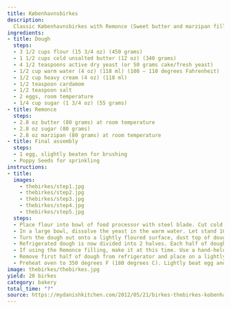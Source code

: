 ```yaml
---
title: Københavnsbirkes
description:
  Classic Københavnsbirkes with Remonce (Sweet butter and marzipan filling). Rather easy to make, but time consuming. Will impress at a brunch for sure!
ingredients:
- title: Dough
  steps:
  - 3 1/2 cups flour (15 3/4 oz) (450 grams)
  - 1 1/2 cups cold unsalted butter (12 oz) (340 grams)
  - 4 1/2 teaspoons active dry yeast (or 50 grams cake/fresh yeast)
  - 1/2 cup warm water (4 oz) (118 ml) (100 – 110 degrees Fahrenheit)
  - 1/2 cup heavy cream (4 oz) (118 ml)
  - 1/2 teaspoon cardamom
  - 1/2 teaspoon salt
  - 2 eggs, room temperature
  - 1/4 cup sugar (1 3/4 oz) (55 grams)
- title: Remonce
  steps:
  - 2.8 oz butter (80 grams) at room temperature
  - 2.8 oz sugar (80 grams)
  - 2.8 oz marzipan (80 grams) at room temperature
- title: Final assembly
  steps:
  - 1 egg, slightly beaten for brushing
  - Poppy Seeds for sprinkling
instructions:
- title:
  images: 
    - thebirkes/step1.jpg
    - thebirkes/step2.jpg 
    - thebirkes/step3.jpg
    - thebirkes/step4.jpg
    - thebirkes/step5.jpg
  steps:
  - Place flour into bowl of food processor with steel blade. Cut cold butter into 1/4 inch slices and add to flour. Pulse flour and butter until the butter is the size of kidney beans.
  - In a large bowl, dissolve the yeast in the warm water. Let stand 10 minutes. Stir in the cream, cardamom, salt, eggs and sugar and mix until combined using a fork. Using a rubber spatula, turn the flour/butter mixture into the liquid and carefully mix just until the dry ingredients are moistened. Cover and refrigerate for 4 hours, overnight or up to 4 days.
  - Turn the dough out onto a lightly floured surface, dust top of dough with flour. Roll out dough to make a 16 to 20 inch rectangle. Fold dough into thirds, rotate dough a quarter of turn and fold into thirds again, making a small square. Turn over dough. Repeat rolling and folding another two times (making it a total 3 times of rolling and folding), ending with a small square. Using a sharp knife cut dough into two halves. Wrap each 1/2 portion of dough in plastic wrap, place both dough portions in a plastic bag and chill for at least 30 minutes.
  - Refrigerated dough is now divided into 2 halves. Each half of dough will make 10 birkes rolls. If you are not using the second half of dough, it can be frozen for later use. Defrost in refrigerator for 24 plus hours before using.
  - If using the Remonce filling, make it at this time. Use a hand-held mixer, beat the butter, sugar and marzipan to a smooth soft spreadable cream. Set aside.
  - Remove first half of dough from refrigerator and place on a lightly floured surface, dust top of dough with flour. Roll dough out to a 12 x 18 inch rectangle. If using Remonce filling, spread a thin layer of the filling over 2/3 of the long edge of dough. Starting with the long edge that has the filling, fold 1/3 of dough over the middle. Then fold the remaining 1/3 of dough without filling over the middle, the dough is now folded into 3 layers. Using a sharp knife, cut dough into approximately 2 inch rectangular pieces. Place pieces of dough onto a baking sheet lined with parchment paper. Allow to rise for 20-30 minutes.
  - Preheat oven to 350 degrees F (180 degrees C). Lightly beat egg and brush onto top of dough. Sprinkle with poppy seeds. Bake for 15-20 minutes or until golden brown. Allow Birkes to cool on baking sheet. Birkes with Remonce filling is eaten as is. Birkes without filling is sliced in half and topped with jam or cheese. Enjoy
image: thebirkes/thebirkes.jpg
yield: 20 birkes
category: bakery
total_time: "?"
source: https://mydanishkitchen.com/2012/05/21/birkes-thebirkes-kobenhavnerbirkes-grovbirkes-dear-child-has-many-names/
---
```

